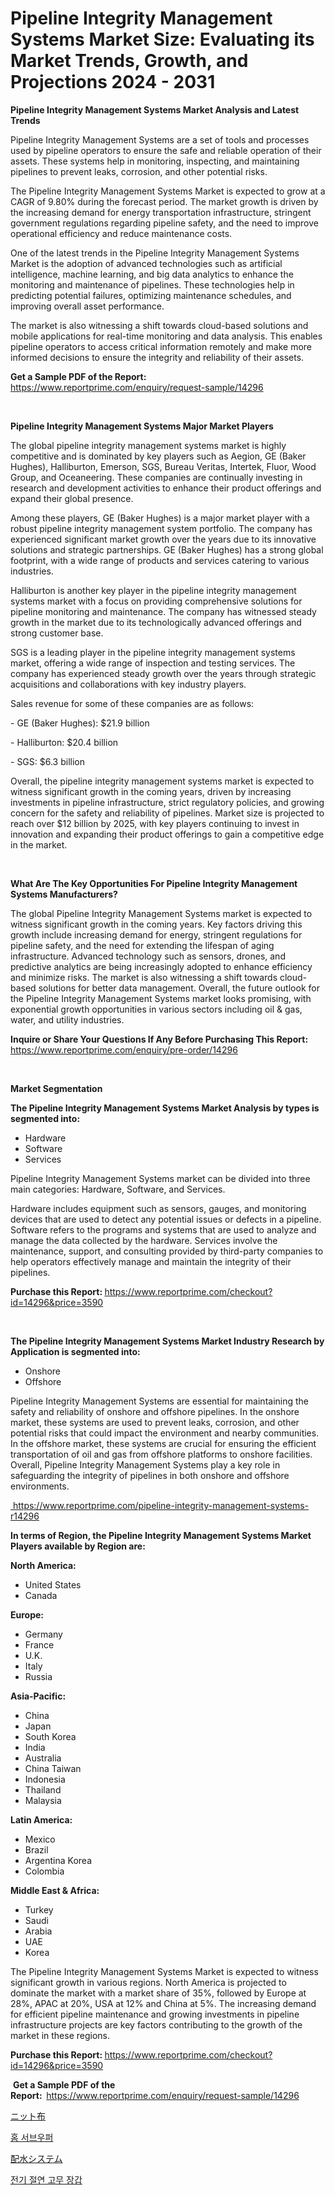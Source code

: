 <p><h1>Pipeline Integrity Management Systems Market Size: Evaluating its Market Trends, Growth, and Projections 2024 - 2031</h1></p><p><strong>Pipeline Integrity Management Systems Market Analysis and Latest Trends</strong></p>
<p><p>Pipeline Integrity Management Systems are a set of tools and processes used by pipeline operators to ensure the safe and reliable operation of their assets. These systems help in monitoring, inspecting, and maintaining pipelines to prevent leaks, corrosion, and other potential risks.</p><p>The Pipeline Integrity Management Systems Market is expected to grow at a CAGR of 9.80% during the forecast period. The market growth is driven by the increasing demand for energy transportation infrastructure, stringent government regulations regarding pipeline safety, and the need to improve operational efficiency and reduce maintenance costs.</p><p>One of the latest trends in the Pipeline Integrity Management Systems Market is the adoption of advanced technologies such as artificial intelligence, machine learning, and big data analytics to enhance the monitoring and maintenance of pipelines. These technologies help in predicting potential failures, optimizing maintenance schedules, and improving overall asset performance.</p><p>The market is also witnessing a shift towards cloud-based solutions and mobile applications for real-time monitoring and data analysis. This enables pipeline operators to access critical information remotely and make more informed decisions to ensure the integrity and reliability of their assets.</p></p>
<p><strong>Get a Sample PDF of the Report:&nbsp;</strong> <a href="https://www.reportprime.com/enquiry/request-sample/14296">https://www.reportprime.com/enquiry/request-sample/14296</a></p>
<p>&nbsp;</p>
<p><strong>Pipeline Integrity Management Systems Major Market Players</strong></p>
<p><p>The global pipeline integrity management systems market is highly competitive and is dominated by key players such as Aegion, GE (Baker Hughes), Halliburton, Emerson, SGS, Bureau Veritas, Intertek, Fluor, Wood Group, and Oceaneering. These companies are continually investing in research and development activities to enhance their product offerings and expand their global presence.</p><p>Among these players, GE (Baker Hughes) is a major market player with a robust pipeline integrity management system portfolio. The company has experienced significant market growth over the years due to its innovative solutions and strategic partnerships. GE (Baker Hughes) has a strong global footprint, with a wide range of products and services catering to various industries.</p><p>Halliburton is another key player in the pipeline integrity management systems market with a focus on providing comprehensive solutions for pipeline monitoring and maintenance. The company has witnessed steady growth in the market due to its technologically advanced offerings and strong customer base.</p><p>SGS is a leading player in the pipeline integrity management systems market, offering a wide range of inspection and testing services. The company has experienced steady growth over the years through strategic acquisitions and collaborations with key industry players.</p><p>Sales revenue for some of these companies are as follows:</p><p>- GE (Baker Hughes): $21.9 billion</p><p>- Halliburton: $20.4 billion</p><p>- SGS: $6.3 billion</p><p>Overall, the pipeline integrity management systems market is expected to witness significant growth in the coming years, driven by increasing investments in pipeline infrastructure, strict regulatory policies, and growing concern for the safety and reliability of pipelines. Market size is projected to reach over $12 billion by 2025, with key players continuing to invest in innovation and expanding their product offerings to gain a competitive edge in the market.</p></p>
<p>&nbsp;</p>
<p><strong>What Are The Key Opportunities For Pipeline Integrity Management Systems Manufacturers?</strong></p>
<p><p>The global Pipeline Integrity Management Systems market is expected to witness significant growth in the coming years. Key factors driving this growth include increasing demand for energy, stringent regulations for pipeline safety, and the need for extending the lifespan of aging infrastructure. Advanced technology such as sensors, drones, and predictive analytics are being increasingly adopted to enhance efficiency and minimize risks. The market is also witnessing a shift towards cloud-based solutions for better data management. Overall, the future outlook for the Pipeline Integrity Management Systems market looks promising, with exponential growth opportunities in various sectors including oil & gas, water, and utility industries.</p></p>
<p><strong>Inquire or Share Your Questions If Any Before Purchasing This Report:</strong> <a href="https://www.reportprime.com/enquiry/pre-order/14296">https://www.reportprime.com/enquiry/pre-order/14296</a></p>
<p>&nbsp;</p>
<p><strong>Market Segmentation</strong></p>
<p><strong>The Pipeline Integrity Management Systems Market Analysis by types is segmented into:</strong></p>
<p><ul><li>Hardware</li><li>Software</li><li>Services</li></ul></p>
<p><p>Pipeline Integrity Management Systems market can be divided into three main categories: Hardware, Software, and Services. </p><p>Hardware includes equipment such as sensors, gauges, and monitoring devices that are used to detect any potential issues or defects in a pipeline. Software refers to the programs and systems that are used to analyze and manage the data collected by the hardware. Services involve the maintenance, support, and consulting provided by third-party companies to help operators effectively manage and maintain the integrity of their pipelines.</p></p>
<p><strong>Purchase this Report:&nbsp;</strong><a href="https://www.reportprime.com/checkout?id=14296&price=3590">https://www.reportprime.com/checkout?id=14296&price=3590</a></p>
<p>&nbsp;</p>
<p><strong>The Pipeline Integrity Management Systems Market Industry Research by Application is segmented into:</strong></p>
<p><ul><li>Onshore</li><li>Offshore</li></ul></p>
<p><p>Pipeline Integrity Management Systems are essential for maintaining the safety and reliability of onshore and offshore pipelines. In the onshore market, these systems are used to prevent leaks, corrosion, and other potential risks that could impact the environment and nearby communities. In the offshore market, these systems are crucial for ensuring the efficient transportation of oil and gas from offshore platforms to onshore facilities. Overall, Pipeline Integrity Management Systems play a key role in safeguarding the integrity of pipelines in both onshore and offshore environments.</p></p>
<p><a href="https://www.reportprime.com/pipeline-integrity-management-systems-r14296">&nbsp;https://www.reportprime.com/pipeline-integrity-management-systems-r14296</a></p>
<p><strong>In terms of Region, the Pipeline Integrity Management Systems Market Players available by Region are:</strong></p>
<p>
    <p> <strong> North America: </strong>
        <ul>
            <li>United States</li>
            <li>Canada</li>
        </ul>
        </p> 
    <p> <strong> Europe: </strong>
        <ul>
            <li>Germany</li>
            <li>France</li>
            <li>U.K.</li>
            <li>Italy</li>
            <li>Russia</li>
        </ul>
        </p> 
    <p> <strong> Asia-Pacific: </strong>
        <ul>
            <li>China</li>
            <li>Japan</li>
            <li>South Korea</li>
            <li>India</li>
            <li>Australia</li>
            <li>China Taiwan</li>
            <li>Indonesia</li>
            <li>Thailand</li>
            <li>Malaysia</li>
        </ul>
        </p> 
    <p> <strong> Latin America: </strong>
        <ul>
            <li>Mexico</li>
            <li>Brazil</li>
            <li>Argentina Korea</li>
            <li>Colombia</li>
        </ul>
        </p> 
    <p> <strong> Middle East & Africa: </strong>
        <ul>
            <li>Turkey</li>
            <li>Saudi</li>
            <li>Arabia</li>
            <li>UAE</li>
            <li>Korea</li>
        </ul>
    </p>
    </p>
<p><p>The Pipeline Integrity Management Systems Market is expected to witness significant growth in various regions. North America is projected to dominate the market with a market share of 35%, followed by Europe at 28%, APAC at 20%, USA at 12% and China at 5%. The increasing demand for efficient pipeline maintenance and growing investments in pipeline infrastructure projects are key factors contributing to the growth of the market in these regions.</p></p>
<p><strong>Purchase this Report: </strong><a href="https://www.reportprime.com/checkout?id=14296&price=3590">https://www.reportprime.com/checkout?id=14296&price=3590</a></p>
<p>&nbsp;<strong>Get a Sample PDF of the Report:&nbsp;&nbsp;</strong><a href="https://www.reportprime.com/enquiry/request-sample/14296">https://www.reportprime.com/enquiry/request-sample/14296</a></p>
<p><strong></strong></p>
<p><p><a href="https://medium.com/@roberts65david/%E7%B7%A8%E3%81%BF%E7%89%A9%E5%B8%83%E5%B8%82%E5%A0%B4%E3%81%AE%E8%A6%8F%E6%A8%A1%E3%81%AF-%E3%82%B0%E3%83%AD%E3%83%BC%E3%83%90%E3%83%AB%E7%94%A3%E6%A5%AD%E3%81%AB%E3%81%8A%E3%81%91%E3%82%8B%E6%9C%80%E9%81%A9%E3%81%AA%E3%83%9E%E3%83%BC%E3%82%B1%E3%83%86%E3%82%A3%E3%83%B3%E3%82%B0%E3%83%81%E3%83%A3%E3%83%8D%E3%83%AB%E3%82%92%E6%98%8E%E3%82%89%E3%81%8B%E3%81%AB%E3%81%97%E3%81%BE%E3%81%99-14a9c393a5b7">ニット布</a></p><p><a href="https://medium.com/@edaunhshhs/%EC%A7%91%EC%9A%A9-%EC%84%9C%EB%B8%8C%EC%9A%B0%ED%8D%BC-%EC%8B%9C%EC%9E%A5%EC%9D%80-%EC%8B%9C%EC%9E%A5-%EC%A0%90%EC%9C%A0%EC%9C%A8-%ED%81%AC%EA%B8%B0-%EB%B0%8F-2031%EB%85%84%EA%B9%8C%EC%A7%80%EC%9D%98-%EC%98%88%EC%B8%A1%EB%90%9C-%EC%98%88%EC%B8%A1%EC%97%90-%EC%A4%91%EC%A0%90%EC%9D%84-%EB%91%A1%EB%8B%88%EB%8B%A4-ef84989eaa21">홈 서브우퍼</a></p><p><a href="https://medium.com/@horaceogisich78/2024%E5%B9%B4%E3%81%8B%E3%82%892031%E5%B9%B4%E3%81%BE%E3%81%A7%E3%81%AE%E5%B8%82%E5%A0%B4%E3%83%88%E3%83%AC%E3%83%B3%E3%83%89%E3%81%A8%E5%B8%82%E5%A0%B4%E5%88%86%E6%9E%90%E3%81%8C%E4%BA%88%E6%B8%AC%E3%81%95%E3%82%8C%E3%82%8B%E6%B0%B4%E9%85%8D%E6%B0%B4%E3%82%B7%E3%82%B9%E3%83%86%E3%83%A0%E5%B8%82%E5%A0%B4-436e3e73d8af">配水システム</a></p><p><a href="https://medium.com/@cezarymarciniak2022/%EC%A0%84%EA%B8%B0-%EC%A0%88%EC%97%B4-%EA%B3%A0%EB%AC%B4-%EC%9E%A5%EA%B0%91-%EC%8B%9C%EC%9E%A5-%EC%A2%85%EB%A5%98-%EC%9D%91%EC%9A%A9-%EB%B0%8F-%EC%A7%80%EB%A6%AC%EC%A0%81%EC%9D%B8-%EC%B8%A1%EB%A9%B4%EC%97%90%EC%84%9C%EC%9D%98-%ED%8F%AC%EA%B4%84%EC%A0%81%EC%9D%B8-%ED%8F%89%EA%B0%80-0d10817470cf">전기 절연 고무 장갑</a></p></p>